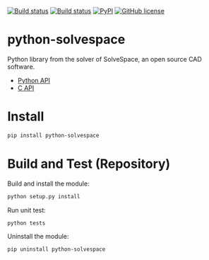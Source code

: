 [![Build status](https://ci.appveyor.com/api/projects/status/b2o8jw7xnfqghqr5?svg=true)](https://ci.appveyor.com/project/KmolYuan/solvespace)
[![Build status](https://img.shields.io/travis/KmolYuan/solvespace.svg?logo=travis)](https://travis-ci.org/KmolYuan/solvespace)
[![PyPI](https://img.shields.io/pypi/v/python-solvespace.svg)](https://pypi.org/project/python-solvespace/)
[![GitHub license](https://img.shields.io/badge/license-GPLv3+-blue.svg)](https://raw.githubusercontent.com/KmolYuan/solvespace/master/LICENSE)

# python-solvespace

Python library from the solver of SolveSpace, an open source CAD software.

+ [Python API](https://pyslvs-ui.readthedocs.io/en/stable/python-solvespace-api/)
+ [C API](https://github.com/solvespace/solvespace/blob/master/exposed/DOC.txt)

# Install

```bash
pip install python-solvespace
```

# Build and Test (Repository)

Build and install the module:

```bash
python setup.py install
```

Run unit test:

```bash
python tests
```

Uninstall the module:

```bash
pip uninstall python-solvespace
```

[GNU Make]: https://sourceforge.net/projects/mingw-w64/files/latest/download?source=files
[Cython]: https://cython.org/
